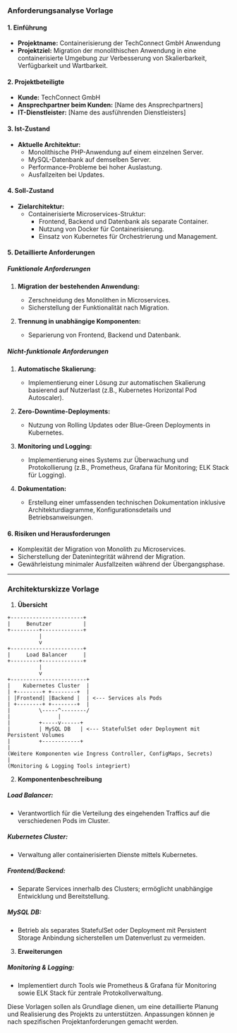 ### Anforderungsanalyse Vorlage

#### 1. Einführung
- **Projektname:** Containerisierung der TechConnect GmbH Anwendung
- **Projektziel:** Migration der monolithischen Anwendung in eine containerisierte Umgebung zur Verbesserung von Skalierbarkeit, Verfügbarkeit und Wartbarkeit.

#### 2. Projektbeteiligte
- **Kunde:** TechConnect GmbH
- **Ansprechpartner beim Kunden:** [Name des Ansprechpartners]
- **IT-Dienstleister:** [Name des ausführenden Dienstleisters]

#### 3. Ist-Zustand
- **Aktuelle Architektur:**
  - Monolithische PHP-Anwendung auf einem einzelnen Server.
  - MySQL-Datenbank auf demselben Server.
  - Performance-Probleme bei hoher Auslastung.
  - Ausfallzeiten bei Updates.

#### 4. Soll-Zustand
- **Zielarchitektur:**
  - Containerisierte Microservices-Struktur:
    - Frontend, Backend und Datenbank als separate Container.
    - Nutzung von Docker für Containerisierung.
    - Einsatz von Kubernetes für Orchestrierung und Management.

#### 5. Detaillierte Anforderungen

##### Funktionale Anforderungen
1. **Migration der bestehenden Anwendung:**
   - Zerschneidung des Monolithen in Microservices.
   - Sicherstellung der Funktionalität nach Migration.

2. **Trennung in unabhängige Komponenten:**
   - Separierung von Frontend, Backend und Datenbank.

##### Nicht-funktionale Anforderungen
1. **Automatische Skalierung:**
   - Implementierung einer Lösung zur automatischen Skalierung basierend auf Nutzerlast (z.B., Kubernetes Horizontal Pod Autoscaler).

2. **Zero-Downtime-Deployments:**
   - Nutzung von Rolling Updates oder Blue-Green Deployments in Kubernetes.

3. **Monitoring und Logging:**
   - Implementierung eines Systems zur Überwachung und Protokollierung (z.B., Prometheus, Grafana für Monitoring; ELK Stack für Logging).

4. **Dokumentation:**
   - Erstellung einer umfassenden technischen Dokumentation inklusive Architekturdiagramme, Konfigurationsdetails und Betriebsanweisungen.

#### 6. Risiken und Herausforderungen
- Komplexität der Migration von Monolith zu Microservices.
- Sicherstellung der Datenintegrität während der Migration.
- Gewährleistung minimaler Ausfallzeiten während der Übergangsphase.

---

### Architekturskizze Vorlage

1. **Übersicht**

```
+-----------------------+
|     Benutzer          |
+---------+-------------+
          |
          v
+-----------------------+
|     Load Balancer     |
+---------+-------------+
          |
          v
+------------------------+
|    Kubernetes Cluster  |
| +--------+ +--------+  |
| |Frontend| |Backend |  | <--- Services als Pods
| +--------+ +--------+  |
|         \-----^--------/
|               |
|         +-----v------+
|         | MySQL DB   | <--- StatefulSet oder Deployment mit Persistent Volumes 
|         +------------+
|
(Weitere Komponenten wie Ingress Controller, ConfigMaps, Secrets)
|
(Monitoring & Logging Tools integriert)
```

2. **Komponentenbeschreibung**

##### Load Balancer:
- Verantwortlich für die Verteilung des eingehenden Traffics auf die verschiedenen Pods im Cluster.

##### Kubernetes Cluster:
- Verwaltung aller containerisierten Dienste mittels Kubernetes.
  
##### Frontend/Backend:
- Separate Services innerhalb des Clusters; ermöglicht unabhängige Entwicklung und Bereitstellung.

##### MySQL DB:
- Betrieb als separates StatefulSet oder Deployment mit Persistent Storage Anbindung sicherstellen um Datenverlust zu vermeiden.

3. **Erweiterungen**

##### Monitoring & Logging:
- Implementiert durch Tools wie Prometheus & Grafana für Monitoring sowie ELK Stack für zentrale Protokollverwaltung.

Diese Vorlagen sollen als Grundlage dienen, um eine detaillierte Planung und Realisierung des Projekts zu unterstützen. Anpassungen können je nach spezifischen Projektanforderungen gemacht werden.